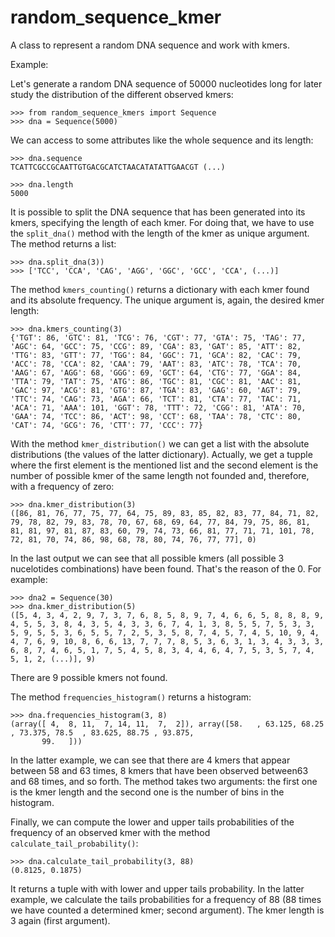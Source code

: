 # random_sequence_kmer
A class to represent a random DNA sequence and work with kmers.

Example:

Let's generate a random DNA sequence of 50000 nucleotides long for later study the distribution of the different observed kmers:

```
>>> from random_sequence_kmers import Sequence
>>> dna = Sequence(5000)
```
We can access to some attributes like the whole sequence and its length:

```
>>> dna.sequence
TCATTCGCCGCAATTGTGACGCATCTAACATATATTGAACGT (...)
```

```
>>> dna.length
5000
```

It is possible to split the DNA sequence that has been generated into its kmers, specifying the length of each kmer. For doing that, we have to use the `split_dna()` method with the length of the kmer as unique argument. The method returns a list:    

```
>>> dna.split_dna(3))
>>> ['TCC', 'CCA', 'CAG', 'AGG', 'GGC', 'GCC', 'CCA', (...)]
```

The method `kmers_counting()` returns a dictionary with each kmer found and its absolute frequency. The unique argument is, again, the desired kmer length:    

```
>>> dna.kmers_counting(3)
{'TGT': 86, 'GTC': 81, 'TCG': 76, 'CGT': 77, 'GTA': 75, 'TAG': 77, 'AGC': 64, 'GCC': 75, 'CCG': 89, 'CGA': 83, 'GAT': 85, 'ATT': 82, 'TTG': 83, 'GTT': 77, 'TGG': 84, 'GGC': 71, 'GCA': 82, 'CAC': 79, 'ACC': 78, 'CCA': 82, 'CAA': 79, 'AAT': 83, 'ATC': 78, 'TCA': 70, 'AAG': 67, 'AGG': 68, 'GGG': 69, 'GCT': 64, 'CTG': 77, 'GGA': 84, 'TTA': 79, 'TAT': 75, 'ATG': 86, 'TGC': 81, 'CGC': 81, 'AAC': 81, 'GAC': 97, 'ACG': 81, 'GTG': 87, 'TGA': 83, 'GAG': 60, 'AGT': 79, 'TTC': 74, 'CAG': 73, 'AGA': 66, 'TCT': 81, 'CTA': 77, 'TAC': 71, 'ACA': 71, 'AAA': 101, 'GGT': 78, 'TTT': 72, 'CGG': 81, 'ATA': 70, 'GAA': 74, 'TCC': 86, 'ACT': 98, 'CCT': 68, 'TAA': 78, 'CTC': 80, 'CAT': 74, 'GCG': 76, 'CTT': 77, 'CCC': 77}
```

With the method `kmer_distribution()` we can get a list with the absolute distributions (the values of the latter dictionary). Actually, we get a tupple where the first element is the mentioned list and the second element is the number of possible kmer of the same length not founded and, therefore, with a frequency of zero:  

```
>>> dna.kmer_distribution(3)
([86, 81, 76, 77, 75, 77, 64, 75, 89, 83, 85, 82, 83, 77, 84, 71, 82, 79, 78, 82, 79, 83, 78, 70, 67, 68, 69, 64, 77, 84, 79, 75, 86, 81, 81, 81, 97, 81, 87, 83, 60, 79, 74, 73, 66, 81, 77, 71, 71, 101, 78, 72, 81, 70, 74, 86, 98, 68, 78, 80, 74, 76, 77, 77], 0)
```

In the last output we can see that all possible kmers (all possible 3 nucelotides combinations) have been found. That's the reason of the 0. For example:  

```
>>> dna2 = Sequence(30)
>>> dna.kmer_distribution(5)
([5, 4, 3, 4, 2, 9, 7, 3, 7, 6, 8, 5, 8, 9, 7, 4, 6, 6, 5, 8, 8, 8, 9, 4, 5, 5, 3, 8, 4, 3, 5, 4, 3, 3, 6, 7, 4, 1, 3, 8, 5, 5, 7, 5, 3, 3, 5, 9, 5, 5, 3, 6, 5, 5, 7, 2, 5, 3, 5, 8, 7, 4, 5, 7, 4, 5, 10, 9, 4, 4, 7, 6, 9, 10, 8, 6, 6, 13, 7, 7, 7, 8, 5, 3, 6, 3, 1, 3, 4, 3, 3, 3, 6, 8, 7, 4, 6, 5, 1, 7, 5, 4, 5, 8, 3, 4, 4, 6, 4, 7, 5, 3, 5, 7, 4, 5, 1, 2, (...)], 9)
```

There are 9 possible kmers not found.  

The method `frequencies_histogram()` returns a histogram:  

```
>>> dna.frequencies_histogram(3, 8)
(array([ 4,  8, 11,  7, 14, 11,  7,  2]), array([58.   , 63.125, 68.25 , 73.375, 78.5  , 83.625, 88.75 , 93.875,
       99.   ]))
```

In the latter example, we can see that there are 4 kmers that appear between 58 and 63 times, 8 kmers that have been observed between63 and 68 times, and so forth. The method takes two arguments: the first one is the kmer length and the second one is the number of bins in the histogram.  

Finally, we can compute the lower and upper tails probabilities of the frequency of an observed kmer with the method `calculate_tail_probability()`:  

```
>>> dna.calculate_tail_probability(3, 88)
(0.8125, 0.1875)

```

It returns a tuple with with lower and upper tails probability. In the latter example, we calculate the tails probabilities for a frequency of 88 (88 times we have counted a determined kmer; second argument). The kmer length is 3 again (first argument).  
